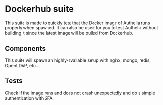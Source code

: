 # Dockerhub suite

This suite is made to quickly test that the Docker image of Authelia runs properly when spawned.
It can also be used for you to test Authelia without building it since the latest image will be
pulled from Dockerhub.

## Components

This suite will spawn an highly-available setup with nginx, mongo, redis, OpenLDAP, etc...

## Tests

Check if the image runs and does not crash unexpectedly and do a simple authentication with 2FA.